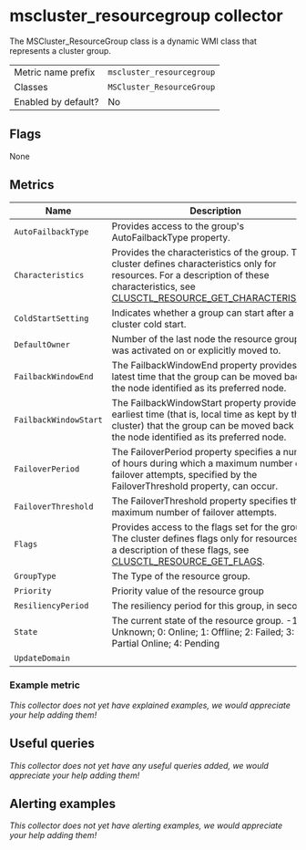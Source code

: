 # mscluster_resourcegroup collector

The MSCluster_ResourceGroup class is a dynamic WMI class that represents a cluster group.

|||
-|-
Metric name prefix  | `mscluster_resourcegroup`
Classes             | `MSCluster_ResourceGroup`
Enabled by default? | No

## Flags

None

## Metrics

Name | Description | Type | Labels
-----|-------------|------|-------
`AutoFailbackType` | Provides access to the group's AutoFailbackType property. | gauge | `name`
`Characteristics` | Provides the characteristics of the group. The cluster defines characteristics only for resources. For a description of these characteristics, see [CLUSCTL_RESOURCE_GET_CHARACTERISTICS](https://docs.microsoft.com/en-us/previous-versions/windows/desktop/mscs/clusctl-resource-get-characteristics). | gauge | `name`
`ColdStartSetting` | Indicates whether a group can start after a cluster cold start. | gauge | `name`
`DefaultOwner` | Number of the last node the resource group was activated on or explicitly moved to. | gauge | `name`
`FailbackWindowEnd` | The FailbackWindowEnd property provides the latest time that the group can be moved back to the node identified as its preferred node. | gauge | `name`
`FailbackWindowStart` | The FailbackWindowStart property provides the earliest time (that is, local time as kept by the cluster) that the group can be moved back to the node identified as its preferred node. | gauge | `name`
`FailoverPeriod` | The FailoverPeriod property specifies a number of hours during which a maximum number of failover attempts, specified by the FailoverThreshold property, can occur. | gauge | `name`
`FailoverThreshold` | The FailoverThreshold property specifies the maximum number of failover attempts. | gauge | `name`
`Flags` | Provides access to the flags set for the group. The cluster defines flags only for resources. For a description of these flags, see [CLUSCTL_RESOURCE_GET_FLAGS](https://docs.microsoft.com/en-us/previous-versions/windows/desktop/mscs/clusctl-resource-get-flags). | gauge | `name`
`GroupType` | The Type of the resource group. | gauge | `name`
`Priority` | Priority value of the resource group | gauge | `name`
`ResiliencyPeriod` | The resiliency period for this group, in seconds. | gauge | `name`
`State` | The current state of the resource group. -1: Unknown; 0: Online; 1: Offline; 2: Failed; 3: Partial Online; 4: Pending | gauge | `name`
`UpdateDomain` | | gauge | `name`

### Example metric
_This collector does not yet have explained examples, we would appreciate your help adding them!_

## Useful queries
_This collector does not yet have any useful queries added, we would appreciate your help adding them!_

## Alerting examples
_This collector does not yet have alerting examples, we would appreciate your help adding them!_
